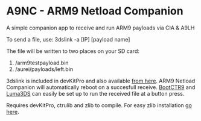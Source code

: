 # A9NC - ARM9 Netload Companion
A simple companion app to receive and run ARM9 payloads via CIA & A9LH

To send a file, use:
3dslink -a [IP] [payload name]

The file will be written to two places on your SD card:
1. /arm9testpayload.bin
2. /aurei/payloads/left.bin

3dslink is included in devKitPro and also available [from here](http://davejmurphy.com/3dslink/). ARM9 Netload Companion will automatically reboot on a succesfull receive. [BootCTR9](https://github.com/hartmannaf/BootCtr9/releases) and [Luma3DS](https://github.com/AuroraWright/Luma3DS) can easily be set up to run the received file at a button press.

Requires devKitPro, ctrulib and zlib to compile. For easy zlib installation [go here](https://github.com/devkitPro/3ds_portlibs).
